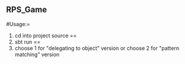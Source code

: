 ## RPS_Game

#Usage:=
1. cd into project source
==
2. sbt run
==
3. choose 1 for "delegating to object" version or choose 2 for "pattern matching" version
